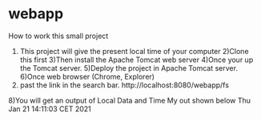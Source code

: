 # webapp

How to work this small project

1) This project will give the present local time of your computer
2)Clone this first
3)Then install the Apache Tomcat web server
4)Once your up the Tomcat server.
5)Deploy the project in Apache Tomcat server.
6)Once web browser (Chrome, Explorer)
7) past the link in the search bar.
    http://localhost:8080/webapp/fs
    
8)You will get an output of Local Data and Time
   My out shown below
    Thu Jan 21 14:11:03 CET 2021
  
